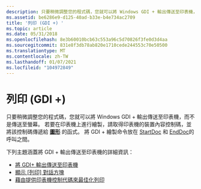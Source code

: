 ```yaml
---
description: 只要稍微調整您的程式碼，您就可以將 Windows GDI + 輸出傳送至印表機，而不是傳送至螢幕。
ms.assetid: be6286e9-d125-40ad-b33e-b4e734ac2709
title: '列印 (GDI +) '
ms.topic: article
ms.date: 05/31/2018
ms.openlocfilehash: 8e3b60010bcb63c553a96c5d70826f3fe0d3d4aa
ms.sourcegitcommit: 831e8f3db78ab820e1710cede244553c70e50500
ms.translationtype: MT
ms.contentlocale: zh-TW
ms.lasthandoff: 01/07/2021
ms.locfileid: "104972849"
---
```

# <a name="printing-gdi"></a>列印 (GDI +) 

只要稍微調整您的程式碼，您就可以將 Windows GDI + 輸出傳送至印表機，而不是傳送至螢幕。 若要在印表機上進行繪製，請取得印表機的裝置內容控制碼，並將該控制碼傳遞給 [**圖形**](/windows/desktop/api/gdiplusgraphics/nl-gdiplusgraphics-graphics) 的函式。 將 GDI + 繪製命令放在 [StartDoc](/windows/win32/api/wingdi/nf-wingdi-startdocw) 和 [EndDoc](/windows/win32/api/wingdi/nf-wingdi-enddoc)的呼叫之間。

下列主題涵蓋將 GDI + 輸出傳送至印表機的詳細資訊：

-   [將 GDI+ 輸出傳送至印表機](-gdiplus-sending-gdi-output-to-a-printer-use.md)
-   [顯示 [列印] 對話方塊](-gdiplus-displaying-a-print-dialog-box-use.md)
-   [藉由提供印表機控制代碼來最佳化列印](-gdiplus-optimizing-printing-by-providing-a-printer-handle-use.md)

 

 



